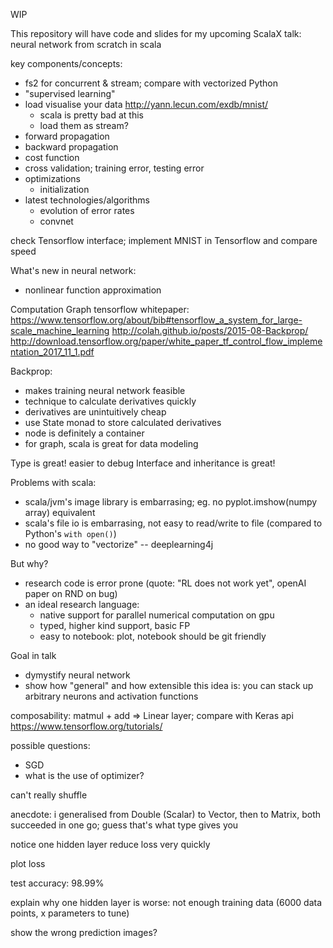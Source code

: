 WIP
 
This repository will have code and slides for my upcoming ScalaX talk: neural network from scratch in scala

key components/concepts:

- fs2 for concurrent & stream; compare with vectorized Python
- "supervised learning"
- load visualise your data http://yann.lecun.com/exdb/mnist/
    - scala is pretty bad at this
    - load them as stream?
- forward propagation
- backward propagation
- cost function
- cross validation; training error, testing error
- optimizations
    - initialization
- latest technologies/algorithms
    - evolution of error rates
    - convnet

check Tensorflow interface;
implement MNIST in Tensorflow and compare speed

What's new in neural network:
- nonlinear function approximation


Computation Graph
tensorflow whitepaper: https://www.tensorflow.org/about/bib#tensorflow_a_system_for_large-scale_machine_learning
http://colah.github.io/posts/2015-08-Backprop/
http://download.tensorflow.org/paper/white_paper_tf_control_flow_implementation_2017_11_1.pdf

Backprop:
- makes training neural network feasible
- technique to calculate derivatives quickly
- derivatives are unintuitively cheap
- use State monad to store calculated derivatives
- node is definitely a container
- for graph, scala is great for data modeling

Type is great! easier to debug
Interface and inheritance is great!

Problems with scala:
- scala/jvm's image library is embarrasing; eg. no pyplot.imshow(numpy array) equivalent
- scala's file io is embarrasing, not easy to read/write to file (compared to Python's `with open()`)
- no good way to "vectorize" -- deeplearning4j

But why?
- research code is error prone (quote: "RL does not work yet", openAI paper on RND on bug)
- an ideal research language:
    - native support for parallel numerical computation on gpu
    - typed, higher kind support, basic FP
    - easy to notebook: plot, notebook should be git friendly

Goal in talk
- dymystify neural network
- show how "general" and how extensible this idea is: you can stack up arbitrary neurons and activation functions

composability: matmul + add => Linear layer; compare with Keras api https://www.tensorflow.org/tutorials/

possible questions:
- SGD
- what is the use of optimizer?

can't really shuffle

anecdote: i generalised from Double (Scalar) to Vector, then to Matrix, both succeeded in one go;
guess that's what type gives you

notice one hidden layer reduce loss very quickly

plot loss

test accuracy: 98.99%

explain why one hidden layer is worse: not enough training data (6000 data points, x parameters to tune)

show the wrong prediction images?
